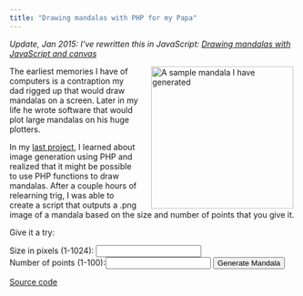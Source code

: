 ```yaml
---
title: "Drawing mandalas with PHP for my Papa"
---
```


*Update, Jan 2015: I've rewritten this in JavaScript:
[Drawing mandalas with JavaScript and canvas](/blog/drawing-mandalas-with-javascript-and-canvas)*

<a href="/uploads/2008/06/trig.png">
<img class="alignright size-full wp-image-104" style="margin-left: 20px; margin-right: 5px; float: right;" title="Mandala" src="/uploads/2008/06/trig.png" alt="A sample mandala I have generated" width="250" height="250" /></a>

The earliest memories I have of computers is a contraption my dad rigged up that would draw mandalas on a screen. Later in my life he wrote software that would plot large mandalas on his huge plotters.

In my [last project](/blog/get-alerts-when-the-emails-you-send-are-opened/), I learned about image generation using PHP and realized that it might be possible to use PHP functions to draw mandalas. After a couple hours of relearning trig, I was able to create a script that outputs a .png image of a mandala based on the size and number of points that you give it.

Give it a try:

<form style="text-align: left;" action="/projects/mandala/index.php" method="get" target="_blank">
    <label for="size">Size in pixels (1-1024):</label> <input id="size" style="display: inline;" type="text" name="size" /><br />
    <label for="points">Number of points (1-100):</label><input id="points" style="display: inline;" type="text" name="points" />
    <input type="submit" value="Generate Mandala" />
</form>

<a href="https://gist.github.com/4093015" target="_blank">Source code</a>

